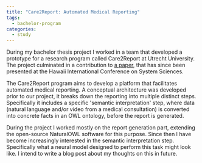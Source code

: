 ```yaml
---
title: "Care2Report: Automated Medical Reporting"
tags: 
  - bachelor-program
categories:
  - study
---
```


During my bachelor thesis project I worked in a team that developed a prototype for a research program called Care2Report at Utrecht University.
The project culminated in a contribution to [a paper](https://scholarspace.manoa.hawaii.edu/handle/10125/64184), that has since been presented at the Hawaii International Conference on System Sciences.
 
The Care2Report program aims to develop a platform that facilitates automated medical reporting. 
A conceptual architecture was developed prior to our project, it breaks down the reporting into multiple distinct steps. 
Specifically it includes a specific 'semantic interpretation' step, where data (natural language and/or video from a medical consultation) is converted into concrete facts in an OWL ontology, before the report is generated. 

During the project I worked mostly on the report generation part, extending the open-source NaturalOWL software for this purpose. 
Since then I have become increasingly interested in the semantic interpretation step. 
Specifically what a neural model designed to perform this task might look like. 
I intend to write a blog post about my thoughts on this in future.
